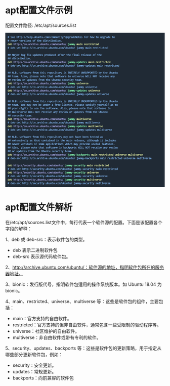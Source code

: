 # apt配置文件示例

配置文件路径: /etc/apt/sources.list

![](assets/20250319_001700_image.png)

# apt配置文件解析

在/etc/apt/sources.list文件中，每行代表一个软件源的配置。下面是该配置各个字段的解释：

1、deb 或 deb-src：表示软件包的类型。

- deb 表示二进制软件包
- deb-src 表示源代码软件包。

2、http://archive.ubuntu.com/ubuntu/：软件源的地址，指明软件包所在的服务器地址。

3、bionic：发行版代号，指明软件包适用的操作系统版本。如 Ubuntu 18.04 为 bionic。

4、main、restricted、universe、multiverse 等：这些是软件包的组件，主要包括：

* main：官方支持的自由软件。
* restricted：官方支持的但非自由软件，通常包含一些受限制的驱动程序等。
* universe：社区维护的自由软件。
* multiverse：非自由软件或带有专利的软件。

5、security、updates、backports 等：这些是软件包的更新策略，用于指定从哪些部分更新软件包，例如：

* security：安全更新。
* updates：常规更新。
* backports：向前兼容的软件包

